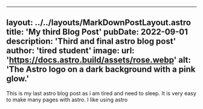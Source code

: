 

---
layout: ../../layouts/MarkDownPostLayout.astro
title: 'My third Blog Post'
pubDate: 2022-09-01
description: 'Third and final astro blog post'
author: 'tired student'
image:
    url: 'https://docs.astro.build/assets/rose.webp'
    alt: 'The Astro logo on a dark background with a pink glow.'
---

This is my last astro blog post as i am tired and need to sleep. It is very easy to make many pages with astro. I like using astro